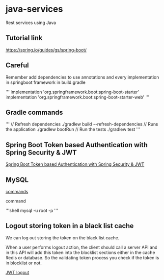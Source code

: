 
# java-services

Rest services using Java

## Tutorial link

https://spring.io/guides/gs/spring-boot/

## Careful

Remember add dependencies to use annotations and every implementation in springboot framework in build.gradle

'''
implementation 'org.springframework.boot:spring-boot-starter'
implementation 'org.springframework.boot:spring-boot-starter-web'
'''

## Gradle commands

'''
// Refresh dependencies
./gradlew build --refresh-dependencies
// Runs the application
./gradlew bootRun
// Run the tests
./gradlew test
'''

## Spring Boot Token based Authentication with Spring Security & JWT

[Spring Boot Token based Authentication with Spring Security & JWT](https://bezkoder.com/spring-boot-jwt-authentication/)

## MySQL

[commands](http://g2pc1.bu.edu/~qzpeng/manual/MySQL%20Commands.htm)

command

'''shell
mysql -u root -p
'''

## Logout storing token in a black list cache

We can log out storing the token on the black list cache.

When a user performs logout action, the client should call a server API and in this API will add this token into the blocklist sections either in the cache Redis or database. So the validating token process you check if the token is in blocklist or not.

[JWT logout](https://blog.usejournal.com/springboot-how-to-invalidate-jwt-token-such-as-logout-or-reset-all-active-tokens-73f55289d47b)